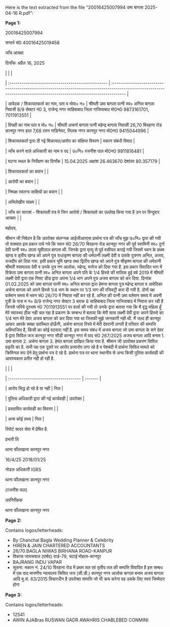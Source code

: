 Here is the text extracted from the file "20016425007994 उमा बागला 2025-04-16 R.pdf":

**Page 1:**

20016425007994

सन्दर्भ सं0 40016425019458

जाँच आख्या

दिनाँकः अप्रैल 16, 2025

| | |

| :------------------------------------------------ | :------------------------------------------------------------------------------------------------------------------------------------------------------------------ |

| आवेदक / शिकायतकर्ता का नाम, पता व मोवा० न० | श्रीमती उमा बागला पत्नी स्व० अनिल बागला निवासी 8/9 सेक्टर नं0 3, राजेन्द्र नगर साहिबाबाद जिला गाजियाबाद मो0न0 9873161701, 7011913551 |

| विपक्षी का नाम पता व मो० न० | श्रीमती अचर्ना बागला पत्नी महेन्द्र बागला निवासी 26,70 बिरहाना रोड कानपुर नगर हाल 7,68 रतन गाडिनेयर, तिलक नगर कानपुर नगर मो0न0 9415044996 |

| शिकायतकर्ता द्वारा दी गई शिकायत/आरोप का संक्षिप्त विवरण | मकान संबंधी विवाद |

| जाँच करने वाले अधिकारी का नाम व पद | उ०नि० रजनीश पाल मो0न0 9911816481 |

| घटना स्थल के निरीक्षण का दिनाँक | 15.04.2025 अक्षांश 26.463670 देशांतर 80.357179 |

| शिकायतकर्ता का बयान | |

| आरोपी का बयान | |

| निष्पक्ष स्वतन्त्र साक्षियों का बयान | |

| अभिलेखीय साक्ष्य | |

| जाँच का साराशं - शिकायती पत्र मे जिन आरोपो / शिकायतो का उल्लेख किया गया है उन पर विन्दुवार आख्याः | |

महोदय,

श्रीमान जी निवेदन है कि उपरोक्त संलग्नक आईजीआरएस प्रार्थना पत्र की जाँच मुझ उ०नि० द्वारा की गयी तो वाक्यात इस प्रकार पाये गये कि भवन सं0 26/70 बिरहाना रोड कानपुर नगर की पूर्व स्वामिनी स्व० दुर्गा देवी पत्नी स्व० लाला घूमीलाल बागला थी. जिनके द्वारा मृत्यु से पूर्व वसीयत कराई गयी जिसमें भवन के प्रथम खण्ड व तृतीय खण्ड को अपने पुत्र राधाकृष्ण बागला की धर्मपत्नी लक्ष्मी देवी व उसके पुत्रगण अनिल, अजय, राजदीप को दिया गया. इसी प्रकार भूमि खण्ड तथा द्वितीय खण्ड को अपने पुत्र श्रीकृष्ण बागला की धर्मपत्नी श्रीमती श्यामलता देवी व उनके पुत्र गण आलोक, महेन्द्र, मनोज को दिया गया है. इस प्रकार विवादित भाग में विक्रेता उमा बागला पत्नी स्व० अनिल बागला अपने पति के 1/4 हिस्से की मालिक हुई वर्ष 2019 में श्रीमती लक्ष्मी देवी द्वारा एक गिफ्ट डीड द्वारा अपना 1/4 भाग अपने पुत्र अजय बागला को कर दिया. दिनांक 01.02.2025 को उमा बागला पत्नी स्व० अनिल बागला द्वारा हेमन्त बागला पुत्र महेन्द्र बागला व आवेदिका अर्चना बागला को अपने हिस्से 1/4 भाग के स्थान पर 1/3 भाग की रजिस्ट्री करा दी गयी है. दोनों पक्ष वर्तमान समय में भवन सं0 26/70 में निवास नहीं कर रहे है. अनिल की पत्नी उमा वर्तमान समय में अपनी पुत्री के पास म न० 8/9 राजेन्द्र नगर सेक्टर 3 ब्लाक 8 साहिबाबाद जिला गाजियाबाद में निवास कर रही है जिनसे जरिये दूरभाष नं0 7011913551 पर वार्ता की गयी तो उनके द्वारा बताया गया कि मै वृद्ध महिला हूँ मेरे स्वास्थ्य ठीक नही चल रहा है प्रकरण के सम्बन्ध में बताया कि मेरी सास लक्ष्मी देवी द्वारा अपने हिस्से का 1/4 भाग मेरे देवर अजय बागला को कर दिया गया था जिसकी मुझे जानकारी नही थी. मैं जल्द ही कानपुर आकर आपके समक्ष उपस्थित होऊँगी, अर्चना बागला रिस्ते में मेरी देवरानी लगती है परिवार की सम्पत्ति अविभाजित है, किसी का कोई वटवारा नहीं है. इस समय संबंध में अजय बागला जो उमा बागला के सगे देवर है द्वारा सिविल जज कानपुर नगर सीडी कानपुर नगर में वाद सं0 267/2025 अजय बागला आदि बनाम 1. उमा बागला 2. अर्चना बागला 3. हेमंत बागला दाखिल किया गया है. श्रीमान जी उपरोक्त प्रकरण सिविल प्रकृति का है. सभी पक्ष एक दूसरे पर आरोप प्रत्यारोप लगा रहे है व पेशबंदी में प्रार्थना सिविल मामले को क्रिमिनल रूप देने हेतु प्रार्थना पत्र दे रहे है. प्रार्थना पत्र पर थाना स्थानीय से अन्य किसी पुलिस कार्यवाही की आवश्यकता प्रतीत नही हो रही है.

| | |

| :----------------------------------- | :------ |

| आरोप सिद्ध हो रहे है या नही | निल |

| पुलिस अधिकारी द्वारा की गई कार्यवाही | उपरोक्त |

| प्रस्तावित कार्यवाही का विवरण | |

| अन्य कोई तथ्य | निल |

रिपोर्ट सादर सेवा में प्रेषित है.

प्रभारी ति

थाना फीलखाना कानपुर नगर 

16/4/25 2018/01/25 

नोडल अधिकारी IGRS

थाना फीलखाना कानपुर नगर 

(रजनीश पाल)

उपनिरीक्षक

थाना फीलखाना कानपुर नगर 

**Page 2:**

Contains logos/letterheads:

- By Chanchal Bagla Wedding Planner & Celebrity 
- HIREN & JAIN CHARTERED ACCOUNTANTS 
- 26/70.BAGLA NIWAS BIRHANA ROAD-KANPUR 
- विकास जायसवाल (पार्षद) वार्ड-79, चटाई मोहाल-कानपुर 
- BAJRANG INDU VAPAR 
- सूचना: मकान नं. 24/10 विरहाना रोड में प्रथम तल एवं तृतीय तल की सम्पत्ति विवादित है इस सम्बध में एक वाद मानणीय न्यायालय सिविल जज (सी.डी.) कानपुर नगर आलोक बागला बनाम अजय बागला आदि मु.सं. 63/2015 विचारधीन है उपरोक्त सम्पत्ति जो भी क्रय करेगा वह उसके लिए स्वयं जिम्मेदार होगा 

**Page 3:**

Contains logos/letterheads:

- 12541 
- AWIN AJABras RUSWAN GADR AWAHRIS CHABLEBED CONMINI
